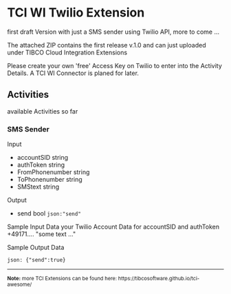 # TCI WI Twilio Extension
first draft Version with just a SMS sender using Twilio API, more to come ...

The attached ZIP contains the first release v.1.0 and can just uploaded under TIBCO Cloud Integration Extensions

Please create your own 'free' Access Key on Twilio to enter into the Activity Details.
A TCI WI Connector is planed for later. 

## Activities
available Activities so far
### SMS Sender
Input
- accountSID            string
- authToken             string
- FromPhonenumber       string
- ToPhonenumber         string
- SMStext               string

Output
- send               bool   `json:"send"`
  
Sample Input Data
your Twilio Account Data for accountSID and authToken
+49171.... 
"some text ..."

Sample Output Data

``json:
{"send":true}
``

<hr>
<sub><b>Note:</b> more TCI Extensions can be found here: https://tibcosoftware.github.io/tci-awesome/ </sub>
